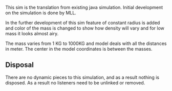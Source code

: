 This sim is the translation from existing java simulation. Initial development on the simulation is done by MLL.

In the further development of this sim feature of constant radius is added and color of the mass is changed to show how
density will vary and for low mass it looks almost airy.

The mass varies from 1 KG to 1000KG and model deals with all the distances in meter. The center in the model
coordinates is between the masses.


## Disposal

There are no dynamic pieces to this simulation, and as a result nothing is disposed.
As a result no listeners need to be unlinked or removed.